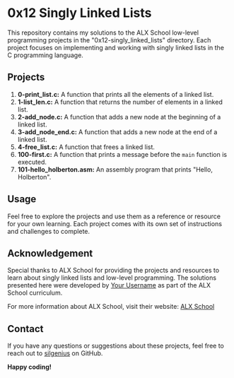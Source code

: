 # 0x12 Singly Linked Lists

This repository contains my solutions to the ALX School low-level programming projects in the "0x12-singly_linked_lists" directory. Each project focuses on implementing and working with singly linked lists in the C programming language.

## Projects

1. **0-print_list.c:** A function that prints all the elements of a linked list.
2. **1-list_len.c:** A function that returns the number of elements in a linked list.
3. **2-add_node.c:** A function that adds a new node at the beginning of a linked list.
4. **3-add_node_end.c:** A function that adds a new node at the end of a linked list.
5. **4-free_list.c:** A function that frees a linked list.
6. **100-first.c:** A function that prints a message before the `main` function is executed.
7. **101-hello_holberton.asm:** An assembly program that prints "Hello, Holberton".

## Usage

Feel free to explore the projects and use them as a reference or resource for your own learning. Each project comes with its own set of instructions and challenges to complete.

## Acknowledgement

Special thanks to ALX School for providing the projects and resources to learn about singly linked lists and low-level programming. The solutions presented here were developed by [Your Username](https://github.com/yourusername) as part of the ALX School curriculum.

For more information about ALX School, visit their website: [ALX School](https://www.alxafrica.com/)

## Contact

If you have any questions or suggestions about these projects, feel free to reach out to [silgenius](https://github.com/silgenius) on GitHub.

**Happy coding!**

